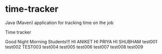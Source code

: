 # time-tracker
Java (Maven) application for tracking time on the job

Time tracker

Good Night Morning Students!!!
HI ANIKET
HI PRIYA
HI SHUBHAM
test001
test002
TEST003
test004
test005
test006
test007
test008
test009
